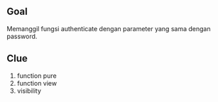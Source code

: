 ## Goal
Memanggil fungsi authenticate dengan parameter yang sama dengan password.

## Clue
1. function pure
2. function view
3. visibility